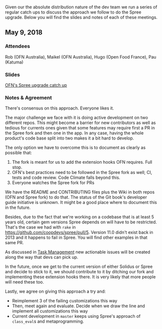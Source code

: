 Given our the absolute distribution nature of the dev team we run a series of regular catch ups to discuss the approach we follow to do the Spree upgrade. Below you will find the slides and notes of each of these meetings.

## May 9, 2018

### Attendees
Rob (OFN Australia), Maikel (OFN Australia), Hugo (Open Food France), Pau (Katuma)

### Slides

[OFN's Spree upgrade catch up](https://speakerdeck.com/coopdevs/ofns-spree-upgrade-catch-up)

### Notes & Agreement

There's consensus on this approach. Everyone likes it.

The major challenge we face with it is doing active development on two different repos. This might become a barrier for new contributors as well as tedious for currents ones given that some features may require first a PR in the Spree fork and then one in the app. In any case, having the whole product's code base split into two makes it a bit hard to develop.

The only option we have to overcome this is to document as clearly as possible that:
1. The fork is meant for us to add the extension hooks OFN requires. Full stop.
2. OFN's best practices need to be followed in the Spree fork as well; CI, tests and code review. Code Climate falls beyond this.
3. Everyone watches the Spree fork for PRs

We have the README and CONTRIBUTING files plus the Wiki in both repos (OFN and Spree fork) to do that. The status of the Git book's developer guide initiative is unknown. It might be a good place where to document this in the future.

Besides, due to the fact that we're working on a codebase that is at least 5 years old, certain gem versions Spree depends on will have to be restricted. That's the case we had with `rake` in https://github.com/coopdevs/spree/pull/5. Version 11.0 didn't exist back in 2013 and it happens to fail in Spree. You will find other examples in that same PR.

As discussed in [Task Management](https://github.com/openfoodfoundation/openfoodnetwork/wiki/Development-%E2%9B%91#task-management) new actionable issues will be created along the way that devs can pick up.

In the future, once we get to the current version of either Solidus or Spree and decide to stick to it, we should contribute to it by ditching our fork and implementing these extension hooks there. It is very likely that more people will need these too.

Lastly, we agree on giving this approach a try and:

* Reimplement 3 of the failing customizations this way
* Then, meet again and evaluate. Decide when we draw the line and implement all customizations this way
* Current development in `master` keeps using Spree's approach of `class_eval`s and metaprogramming.
